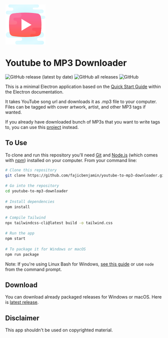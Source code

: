 ![logo](assets/app-icon/png/128.png)

# Youtube to MP3 Downloader

![GitHub release (latest by date)](https://img.shields.io/github/v/release/fajicbenjamin/youtube-to-mp3-downloader) ![GitHub all releases](https://img.shields.io/github/downloads/fajicbenjamin/youtube-to-mp3-downloader/total) ![GitHub](https://img.shields.io/github/license/fajicbenjamin/youtube-to-mp3-downloader)

This is a minimal Electron application based on the [Quick Start Guide](https://electronjs.org/docs/tutorial/quick-start) within the Electron documentation.

It takes YouTube song url and downloads it as .mp3 file to your computer. Files can be tagged with cover artwork, artist, and other MP3 tags if wanted.

If you already have downloaded bunch of MP3s that you want to write tags to, you can use this [project](https://github.com/fajicbenjamin/mp3-metadata-app) instead.

## To Use

To clone and run this repository you'll need [Git](https://git-scm.com) and [Node.js](https://nodejs.org/en/download/) (which comes with [npm](http://npmjs.com)) installed on your computer. From your command line:

```bash
# Clone this repository
git clone https://github.com/fajicbenjamin/youtube-to-mp3-downloader.git

# Go into the repository
cd youtube-to-mp3-downloader

# Install dependencies
npm install

# Compile Tailwind
npx tailwindcss-cli@latest build -o tailwind.css

# Run the app
npm start

# To package it for Windows or macOS
npm run package
```

Note: If you're using Linux Bash for Windows, [see this guide](https://www.howtogeek.com/261575/how-to-run-graphical-linux-desktop-applications-from-windows-10s-bash-shell/) or use `node` from the command prompt.

## Download

You can download already packaged releases for Windows or macOS. Here is [latest release](https://github.com/fajicbenjamin/youtube-to-mp3-downloader/releases/latest).

## Disclaimer
This app shouldn't be used on copyrighted material.
